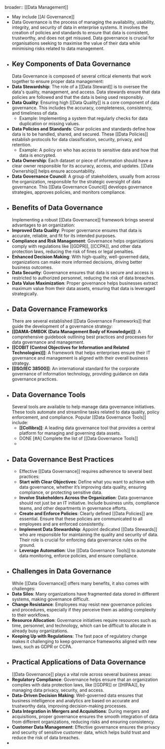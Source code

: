 broader:: [[Data Management]]

- May include [[AI Governance]]
- Data Governance is the process of managing the availability, usability, integrity, and security of data in enterprise systems. It involves the creation of policies and standards to ensure that data is consistent, trustworthy, and does not get misused. Data governance is crucial for organisations seeking to maximise the value of their data while minimising risks related to data management.
- ## Key Components of Data Governance
  Data Governance is composed of several critical elements that work together to ensure proper data management:
- **Data Stewardship**: The role of a [[Data Steward]] is to oversee the data's quality, management, and access. Data stewards ensure that data policies are followed and that the data is being used responsibly.
- **Data Quality**: Ensuring high [[Data Quality]] is a core component of data governance. This includes the accuracy, completeness, consistency, and timeliness of data.
	- Example: Implementing a system that regularly checks for data duplication or missing values.
- **Data Policies and Standards**: Clear policies and standards define how data is to be handled, shared, and secured. These [[Data Policies]] establish protocols for data classification, security, privacy, and retention.
	- Example: A policy on who has access to sensitive data and how that data is encrypted.
- **Data Ownership**: Each dataset or piece of information should have a clear owner responsible for its accuracy, access, and updates. [[Data Ownership]] helps ensure accountability.
- **Data Governance Council**: A group of stakeholders, usually from across the organization, responsible for the strategic oversight of data governance. This [[Data Governance Council]] develops governance strategies, approves policies, and monitors compliance.
- ## Benefits of Data Governance
  Implementing a robust [[Data Governance]] framework brings several advantages to an organization:
- **Improved Data Quality**: Proper governance ensures that data is accurate, reliable, and fit for its intended purposes.
- **Compliance and Risk Management**: Governance helps organizations comply with regulations like [[GDPR]], [[CCPA]], and other data protection laws, reducing the risk of fines or legal penalties.
- **Enhanced Decision Making**: With high-quality, well-governed data, organizations can make more informed decisions, driving better business outcomes.
- **Data Security**: Governance ensures that data is secure and access is restricted to authorized personnel, reducing the risk of data breaches.
- **Data Value Maximization**: Proper governance helps businesses extract maximum value from their data assets, ensuring that data is leveraged strategically.
- ## Data Governance Frameworks
  There are several established [[Data Governance Frameworks]] that guide the development of a governance strategy:
- **[[DAMA-DMBOK (Data Management Body of Knowledge)]]**: A comprehensive guidebook outlining best practices and processes for data governance and management.
- **[[COBIT (Control Objectives for Information and Related Technologies)]]**: A framework that helps enterprises ensure their IT governance and management is aligned with their overall business strategy.
- **[[ISO/IEC 38500]]**: An international standard for the corporate governance of information technology, providing guidance on data governance practices.
- ## Data Governance Tools
  Several tools are available to help manage data governance initiatives. These tools automate and streamline tasks related to data quality, policy enforcement, and compliance. Popular [[Data Governance Tools]] include:
	- **[[Collibra]]**: A leading data governance tool that provides a central platform for managing and governing data assets.
	- DONE [#A] Complete the list of [[Data Governance Tools]]
	-
- ## Data Governance Best Practices
	- Effective [[Data Governance]] requires adherence to several best practices:
	- **Start with Clear Objectives**: Define what you want to achieve with data governance, whether it’s improving data quality, ensuring compliance, or protecting sensitive data.
	- **Involve Stakeholders Across the Organization**: Data governance should not just be an IT initiative. Include business units, compliance teams, and other departments in governance efforts.
	- **Create and Enforce Policies**: Clearly defined [[Data Policies]] are essential. Ensure that these policies are communicated to all employees and are enforced consistently.
	- **Implement Data Stewardship**: Appoint dedicated [[Data Stewards]] who are responsible for maintaining the quality and security of data. Their role is crucial for enforcing data governance rules on the ground.
	- **Leverage Automation**: Use [[Data Governance Tools]] to automate data monitoring, enforce policies, and ensure compliance.
- ## Challenges in Data Governance
  While [[Data Governance]] offers many benefits, it also comes with challenges:
- **Data Silos**: Many organizations have fragmented data stored in different systems, making governance difficult.
- **Change Resistance**: Employees may resist new governance policies and procedures, especially if they perceive them as adding complexity to their workflows.
- **Resource Allocation**: Governance initiatives require resources such as time, personnel, and technology, which can be difficult to allocate in already busy organizations.
- **Keeping Up with Regulations**: The fast pace of regulatory change makes it challenging to keep governance frameworks aligned with new laws, such as GDPR or CCPA.
- ## Practical Applications of Data Governance
  [[Data Governance]] plays a vital role across several business areas:
- **Regulatory Compliance**: Governance helps ensure that an organization complies with data protection laws, like [[GDPR]] or [[HIPAA]], by managing data privacy, security, and access.
- **Data-Driven Decision Making**: Well-governed data ensures that business intelligence and analytics are based on accurate and trustworthy data, improving decision-making processes.
- **Data Integration in Mergers and Acquisitions**: During mergers and acquisitions, proper governance ensures the smooth integration of data from different organizations, reducing risks and ensuring consistency.
- **Customer Data Management**: Effective governance ensures the privacy and security of sensitive customer data, which helps build trust and reduce the risk of data breaches.
-